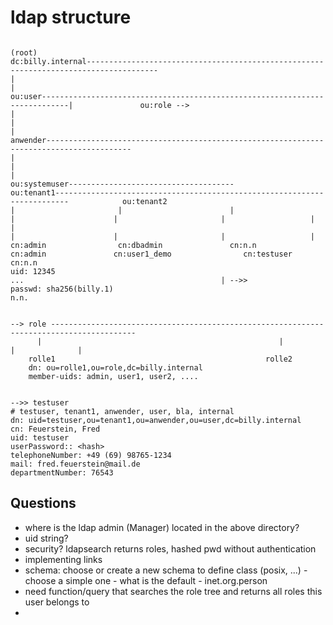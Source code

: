 # ldap structure
~~~console

(root)
dc:billy.internal--------------------------------------------------------------------------------------
|                                                                                                      |
ou:user----------------------------------------------------------------------------|               ou:role -->
|                                                                                  |
|                                                                                  anwender-----------------------------------------------------------------------------------------
|                                                                                  |                                                                                               |
ou:systemuser-------------------------------------                                 ou:tenant1-------------------------------------------------------------------------            ou:tenant2
|                       |                        |                                 |                      |                       |                   |
|                                                                                  |                      |                       |                   |
cn:admin                cn:dbadmin               cn:n.n                            cn:admin               cn:user1_demo                cn:testuser         cn:n.n
uid: 12345                                                                         ...                                            | -->>
passwd: sha256(billy.1)
n.n.


--> role -----------------------------------------------------------------------------------------
      |                                                     |                  |              |
    rolle1                                               rolle2
    dn: ou=rolle1,ou=role,dc=billy.internal
    member-uids: admin, user1, user2, ....


-->> testuser
# testuser, tenant1, anwender, user, bla, internal
dn: uid=testuser,ou=tenant1,ou=anwender,ou=user,dc=billy.internal
cn: Feuerstein, Fred
uid: testuser
userPassword:: <hash>
telephoneNumber: +49 (69) 98765-1234
mail: fred.feuerstein@mail.de
departmentNumber: 76543
~~~

## Questions
- where is the ldap admin (Manager) located in the above directory?
- uid string?
- security? ldapsearch returns roles, hashed pwd without authentication
- implementing links
- schema: choose or create a new schema to define class (posix, ...) - choose a simple one - what is the default  - inet.org.person
- need function/query that searches the role tree and returns all roles this user belongs to
- 
